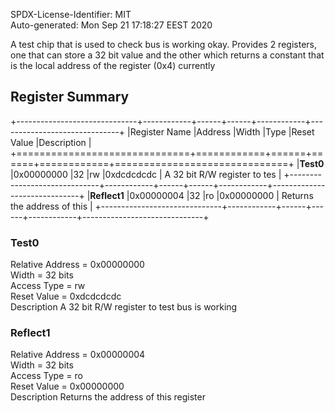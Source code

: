 SPDX-License-Identifier: MIT  
Auto-generated: Mon Sep 21 17:18:27 EEST 2020  

A test chip that is used to check bus is working okay.
Provides 2 registers, one that can store a 32 bit value
and the other which returns a constant that is the local
address of the register (0x4) currently

## Register Summary  

+------------------------------+------------+------+------+------------+------------------------------+
|Register Name                 |Address     |Width |Type  |Reset Value |Description                   |
+==============================+============+======+======+============+==============================+
|**Test0**                     |0x00000000  |32    |rw    |0xdcdcdcdc  | A 32 bit R/W register to tes |
+------------------------------+------------+------+------+------------+------------------------------+
|**Reflect1**                  |0x00000004  |32    |ro    |0x00000000  | Returns the address of this  |
+------------------------------+------------+------+------+------------+------------------------------+

### Test0  

Relative Address = 0x00000000  
Width = 32 bits  
Access Type = rw  
Reset Value = 0xdcdcdcdc  
Description A 32 bit R/W register to test bus is working  


### Reflect1  

Relative Address = 0x00000004  
Width = 32 bits  
Access Type = ro  
Reset Value = 0x00000000  
Description Returns the address of this register  

